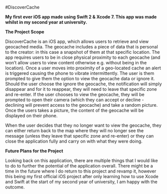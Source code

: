#DiscoverCache

<b> My first ever iOS app made using Swift 2 & Xcode 7. This app was made whilst in my second year at university. </b>

<b> The Project Scope </b>

DiscoverCache is an iOS app, which allows users to retrieve and view geocached media. The geocache includes a piece of data that is personal to the creator: in this case a snapshot of them at that specific location. The app requires users to be in close physical proximity to each geocache (and won’t allow users to view content otherwise e.g. without being in the location). Once a user moves into proximity of a geo-located cache an alert is triggered causing the phone to vibrate intermittently. The user is them prompted to give them the option to view the geocache data or ignore it. Should the user choose the ignore the geocache, the notification will simply disappear and for it to reappear, they will need to leave that specific zone and re-enter. If the user chooses to view the geocache, they will be prompted to open their camera (which they can accept or decline - declining will prevent access to the geocache) and take a random picture. Once the users takes a picture, the content of the geocache will be displayed on their phone. 

When the user decides that they no longer want to view the geocache, they can either return back to the map where they will no longer see the message (unless they leave that specific zone and re-enter) or they can close the application fully and carry on with what they were doing.

<b> Future Plans for the Project </b>


Looking back on this application, there are multiple things that I would like to do to further the potential of the application overall. There might be a time in the future where I do return to this project and revamp it, however this being my first official iOS project after only learning how to use Xcode and Swift at the start of my second year of university, I am happy with the outcome.
